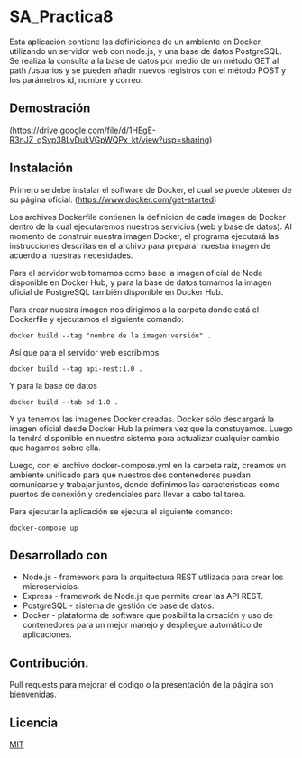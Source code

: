 # SA_Practica8
Esta aplicación contiene las definiciones de un ambiente en Docker, utilizando un servidor web con node.js, y una base de datos PostgreSQL.
Se realiza la consulta a la base de datos por medio de un método GET al path /usuarios y se pueden añadir nuevos registros con el método POST y los parámetros id, nombre y correo.

## Demostración
(https://drive.google.com/file/d/1HEgE-R3nJZ_qSyp38LvDukVGpWQPx_kt/view?usp=sharing)

## Instalación
Primero se debe instalar el software de Docker, el cual se puede obtener de su página oficial.
(https://www.docker.com/get-started)

Los archivos Dockerfile contienen la definicion de cada imagen de Docker dentro de la cual ejecutaremos nuestros servicios (web y base de datos). Al momento de construir nuestra imagen Docker, el programa ejecutará las instrucciones descritas en el archivo para preparar nuestra imagen de acuerdo a nuestras necesidades.

Para el servidor web tomamos como base la imagen oficial de Node disponible en Docker Hub, y para la base de datos tomamos la imagen oficial de PostgreSQL también disponible en Docker Hub.

Para crear nuestra imagen nos dirigimos a la carpeta donde está el Dockerfile y ejecutamos el siguiente comando:
```
docker build --tag "nombre de la imagen:versión" .
```
Así que para el servidor web escribimos
```
docker build --tag api-rest:1.0 .
```
Y para la base de datos 
```
docker build --tab bd:1.0 .
```

Y ya tenemos las imagenes Docker creadas. Docker sólo descargará la imagen oficial desde Docker Hub la primera vez que la constuyamos. Luego la tendrá disponible en nuestro sistema para actualizar cualquier cambio que hagamos sobre ella.

Luego, con el archivo docker-compose.yml en la carpeta raíz, creamos un ambiente unificado para que nuestros dos contenedores puedan comunicarse y trabajar juntos, donde definimos las caracteristicas como puertos de conexión y credenciales para llevar a cabo tal tarea.

Para ejecutar la aplicación se ejecuta el siguiente comando:
```
docker-compose up
```


## Desarrollado con
- Node.js - framework para la arquitectura REST utilizada para crear los microservicios.
- Express - framework de Node.js que permite crear las API REST.
- PostgreSQL - sistema de gestión de base de datos.
- Docker - plataforma de software que posibilita la creación y uso de contenedores para un mejor manejo y despliegue automático de aplicaciones.

## Contribución.
Pull requests para mejorar el codigo o la presentación de la página son bienvenidas.

## Licencia
[MIT](https://choosealicense.com/licenses/mit/)
